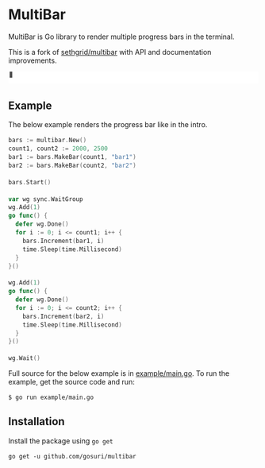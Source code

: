 # MultiBar

MultiBar is Go library to render multiple progress bars in the terminal. 

This is a fork of [sethgrid/multibar](https://github.com/sethgrid/multibar) with API and documentation improvements.

![example](docs/example.gif)

## Example

The below example renders the progress bar like in the intro. 

```go
bars := multibar.New()
count1, count2 := 2000, 2500
bar1 := bars.MakeBar(count1, "bar1")
bar2 := bars.MakeBar(count2, "bar2")

bars.Start()

var wg sync.WaitGroup
wg.Add(1)
go func() {
  defer wg.Done()
  for i := 0; i <= count1; i++ {
    bars.Increment(bar1, i)
    time.Sleep(time.Millisecond)
  }
}()

wg.Add(1)
go func() {
  defer wg.Done()
  for i := 0; i <= count2; i++ {
    bars.Increment(bar2, i)
    time.Sleep(time.Millisecond)
  }
}()

wg.Wait()
```

Full source for the below example is in [example/main.go](example/main.go). To run the example, get the source code and run:

```
$ go run example/main.go
```

## Installation

Install the package using `go get`

```
go get -u github.com/gosuri/multibar
```
